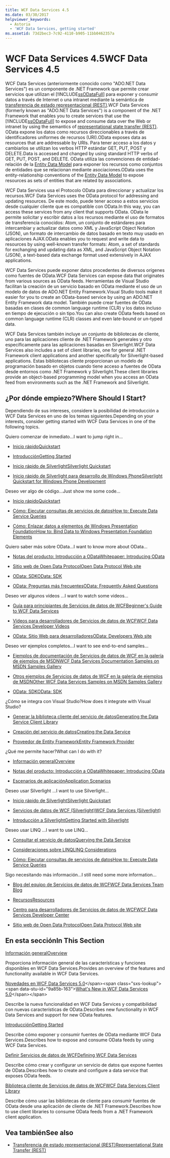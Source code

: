 ```yaml
---
title: WCF Data Services 4.5
ms.date: 03/30/2017
helpviewer_keywords:
  - Astoria
  - 'WCF Data Services, getting started'
ms.assetid: 73d2bec3-7c92-4110-b905-11bb0462357a
---
```


# <a name="wcf-data-services-45"></a><span data-ttu-id="9a85b-102">WCF Data Services 4.5</span><span class="sxs-lookup"><span data-stu-id="9a85b-102">WCF Data Services 4.5</span></span>

<span data-ttu-id="9a85b-103">WCF Data Services (anteriormente conocido como "ADO.NET Data Services") es un componente de .NET Framework que permite crear servicios que utilizan el [!INCLUDE[ssODataFull](../../../../includes/ssodatafull-md.md)] para exponer y consumir datos a través de Internet o una intranet mediante la semántica de [ transferencia de estado representacional (REST)](https://go.microsoft.com/fwlink/?LinkId=113919).</span><span class="sxs-lookup"><span data-stu-id="9a85b-103">WCF Data Services (formerly known as "ADO.NET Data Services") is a component of the .NET Framework that enables you to create services that use the [!INCLUDE[ssODataFull](../../../../includes/ssodatafull-md.md)] to expose and consume data over the Web or intranet by using the semantics of [representational state transfer (REST)](https://go.microsoft.com/fwlink/?LinkId=113919).</span></span> <span data-ttu-id="9a85b-104">OData expone los datos como recursos direccionables a través de identificadores uniformes de recursos (URI).</span><span class="sxs-lookup"><span data-stu-id="9a85b-104">OData exposes data as resources that are addressable by URIs.</span></span> <span data-ttu-id="9a85b-105">Para tener acceso a los datos y cambiarlos se utilizan los verbos HTTP estándar GET, PUT, POST y DELETE.</span><span class="sxs-lookup"><span data-stu-id="9a85b-105">Data is accessed and changed by using standard HTTP verbs of GET, PUT, POST, and DELETE.</span></span> <span data-ttu-id="9a85b-106">OData utiliza las convenciones de entidad-relación de la [Entity Data Model](../../../../docs/framework/data/adonet/entity-data-model.md) para exponer los recursos como conjuntos de entidades que se relacionan mediante asociaciones.</span><span class="sxs-lookup"><span data-stu-id="9a85b-106">OData uses the entity-relationship conventions of the [Entity Data Model](../../../../docs/framework/data/adonet/entity-data-model.md) to expose resources as sets of entities that are related by associations.</span></span>

<span data-ttu-id="9a85b-107">WCF Data Services usa el Protocolo OData para direccionar y actualizar los recursos.</span><span class="sxs-lookup"><span data-stu-id="9a85b-107">WCF Data Services uses the OData protocol for addressing and updating resources.</span></span> <span data-ttu-id="9a85b-108">De este modo, puede tener acceso a estos servicios desde cualquier cliente que es compatible con OData.</span><span class="sxs-lookup"><span data-stu-id="9a85b-108">In this way, you can access these services from any client that supports OData.</span></span> <span data-ttu-id="9a85b-109">OData le permite solicitar y escribir datos a los recursos mediante el uso de formatos de transferencia conocidos: Atom, un conjunto de estándares para intercambiar y actualizar datos como XML y JavaScript Object Notation (JSON), un formato de intercambio de datos basado en texto muy usado en aplicaciones AJAX.</span><span class="sxs-lookup"><span data-stu-id="9a85b-109">OData enables you to request and write data to resources by using well-known transfer formats: Atom, a set of standards for exchanging and updating data as XML, and JavaScript Object Notation (JSON), a text-based data exchange format used extensively in AJAX applications.</span></span>

<span data-ttu-id="9a85b-110">WCF Data Services puede exponer datos procedentes de diversos orígenes como fuentes de OData.</span><span class="sxs-lookup"><span data-stu-id="9a85b-110">WCF Data Services can expose data that originates from various sources as OData feeds.</span></span> <span data-ttu-id="9a85b-111">Herramientas de Visual Studio facilitan la creación de un servicio basado en OData mediante el uso de un modelo de datos de ADO.NET Entity Framework.</span><span class="sxs-lookup"><span data-stu-id="9a85b-111">Visual Studio tools make it easier for you to create an OData-based service by using an ADO.NET Entity Framework data model.</span></span> <span data-ttu-id="9a85b-112">También puede crear fuentes de OData basadas en clases de common language runtime (CLR) y los datos incluso en tiempo de ejecución o sin tipo.</span><span class="sxs-lookup"><span data-stu-id="9a85b-112">You can also create OData feeds based on common language runtime (CLR) classes and even late-bound or un-typed data.</span></span>

<span data-ttu-id="9a85b-113">WCF Data Services también incluye un conjunto de bibliotecas de cliente, uno para las aplicaciones cliente de .NET Framework generales y otro específicamente para las aplicaciones basadas en Silverlight.</span><span class="sxs-lookup"><span data-stu-id="9a85b-113">WCF Data Services also includes a set of client libraries, one for general .NET Framework client applications and another specifically for Silverlight-based applications.</span></span> <span data-ttu-id="9a85b-114">Estas bibliotecas cliente proporcionan un modelo de programación basado en objetos cuando tiene acceso a fuentes de OData desde entornos como .NET Framework y Silverlight.</span><span class="sxs-lookup"><span data-stu-id="9a85b-114">These client libraries provide an object-based programming model when you access an OData feed from environments such as the .NET Framework and Silverlight.</span></span>

## <a name="where-should-i-start"></a><span data-ttu-id="9a85b-115">¿Por dónde empiezo?</span><span class="sxs-lookup"><span data-stu-id="9a85b-115">Where Should I Start?</span></span>

<span data-ttu-id="9a85b-116">Dependiendo de sus intereses, considere la posibilidad de introducción a WCF Data Services en uno de los temas siguientes.</span><span class="sxs-lookup"><span data-stu-id="9a85b-116">Depending on your interests, consider getting started with WCF Data Services in one of the following topics.</span></span>

<span data-ttu-id="9a85b-117">Quiero comenzar de inmediato…</span><span class="sxs-lookup"><span data-stu-id="9a85b-117">I want to jump right in...</span></span>

- [<span data-ttu-id="9a85b-118">Inicio rápido</span><span class="sxs-lookup"><span data-stu-id="9a85b-118">Quickstart</span></span>](../../../../docs/framework/data/wcf/quickstart-wcf-data-services.md)

- [<span data-ttu-id="9a85b-119">Introducción</span><span class="sxs-lookup"><span data-stu-id="9a85b-119">Getting Started</span></span>](../../../../docs/framework/data/wcf/getting-started-with-wcf-data-services.md)

- [<span data-ttu-id="9a85b-120">Inicio rápido de Silverlight</span><span class="sxs-lookup"><span data-stu-id="9a85b-120">Silverlight Quickstart</span></span>](https://go.microsoft.com/fwlink/?LinkID=192782)

- [<span data-ttu-id="9a85b-121">Inicio rápido de Silverlight para desarrollo de Windows Phone</span><span class="sxs-lookup"><span data-stu-id="9a85b-121">Silverlight Quickstart for Windows Phone Development</span></span>](https://go.microsoft.com/fwlink/?LinkID=214535)

<span data-ttu-id="9a85b-122">Deseo ver algo de código...</span><span class="sxs-lookup"><span data-stu-id="9a85b-122">Just show me some code...</span></span>

- [<span data-ttu-id="9a85b-123">Inicio rápido</span><span class="sxs-lookup"><span data-stu-id="9a85b-123">Quickstart</span></span>](../../../../docs/framework/data/wcf/quickstart-wcf-data-services.md)

- [<span data-ttu-id="9a85b-124">Cómo: Ejecutar consultas de servicios de datos</span><span class="sxs-lookup"><span data-stu-id="9a85b-124">How to: Execute Data Service Queries</span></span>](../../../../docs/framework/data/wcf/how-to-execute-data-service-queries-wcf-data-services.md)

- [<span data-ttu-id="9a85b-125">Cómo: Enlazar datos a elementos de Windows Presentation Foundation</span><span class="sxs-lookup"><span data-stu-id="9a85b-125">How to: Bind Data to Windows Presentation Foundation Elements</span></span>](../../../../docs/framework/data/wcf/bind-data-to-wpf-elements-wcf-data-services.md)

<span data-ttu-id="9a85b-126">Quiero saber más sobre OData...</span><span class="sxs-lookup"><span data-stu-id="9a85b-126">I want to know more about OData...</span></span>

- [<span data-ttu-id="9a85b-127">Notas del producto: Introducción a OData</span><span class="sxs-lookup"><span data-stu-id="9a85b-127">Whitepaper: Introducing OData</span></span>](https://go.microsoft.com/fwlink/?LinkId=220867)

- [<span data-ttu-id="9a85b-128">Sitio web de Open Data Protocol</span><span class="sxs-lookup"><span data-stu-id="9a85b-128">Open Data Protocol Web site</span></span>](https://go.microsoft.com/fwlink/?LinkID=184554)

- [<span data-ttu-id="9a85b-129">OData: SDK</span><span class="sxs-lookup"><span data-stu-id="9a85b-129">OData: SDK</span></span>](https://go.microsoft.com/fwlink/?LinkID=185248)

- [<span data-ttu-id="9a85b-130">OData: Preguntas más frecuentes</span><span class="sxs-lookup"><span data-stu-id="9a85b-130">OData: Frequently Asked Questions</span></span>](https://go.microsoft.com/fwlink/?LinkId=185867)

<span data-ttu-id="9a85b-131">Deseo ver algunos vídeos …</span><span class="sxs-lookup"><span data-stu-id="9a85b-131">I want to watch some videos...</span></span>

- [<span data-ttu-id="9a85b-132">Guía para principiantes de Servicios de datos de WCF</span><span class="sxs-lookup"><span data-stu-id="9a85b-132">Beginner's Guide to WCF Data Services</span></span>](https://go.microsoft.com/fwlink/?LinkId=220864)

- [<span data-ttu-id="9a85b-133">Vídeos para desarrolladores de Servicios de datos de WCF</span><span class="sxs-lookup"><span data-stu-id="9a85b-133">WCF Data Services Developer Videos</span></span>](https://go.microsoft.com/fwlink/?LinkId=220861)

- [<span data-ttu-id="9a85b-134">OData: Sitio Web para desarrolladores</span><span class="sxs-lookup"><span data-stu-id="9a85b-134">OData: Developers Web site</span></span>](https://go.microsoft.com/fwlink/?LinkId=185866)

<span data-ttu-id="9a85b-135">Deseo ver ejemplos completos...</span><span class="sxs-lookup"><span data-stu-id="9a85b-135">I want to see end-to-end samples...</span></span>

- [<span data-ttu-id="9a85b-136">Ejemplos de documentación de Servicios de datos de WCF en la galería de ejemplos de MSDN</span><span class="sxs-lookup"><span data-stu-id="9a85b-136">WCF Data Services Documentation Samples on MSDN Samples Gallery</span></span>](https://go.microsoft.com/fwlink/?LinkID=220865)

- [<span data-ttu-id="9a85b-137">Otros ejemplos de Servicios de datos de WCF en la galería de ejemplos de MSDN</span><span class="sxs-lookup"><span data-stu-id="9a85b-137">Other WCF Data Services Samples on MSDN Samples Gallery</span></span>](https://go.microsoft.com/fwlink/?LinkId=220866)

- [<span data-ttu-id="9a85b-138">OData: SDK</span><span class="sxs-lookup"><span data-stu-id="9a85b-138">OData: SDK</span></span>](https://go.microsoft.com/fwlink/?LinkID=185248)

<span data-ttu-id="9a85b-139">¿Cómo se integra con Visual Studio?</span><span class="sxs-lookup"><span data-stu-id="9a85b-139">How does it integrate with Visual Studio?</span></span>

- [<span data-ttu-id="9a85b-140">Generar la biblioteca cliente del servicio de datos</span><span class="sxs-lookup"><span data-stu-id="9a85b-140">Generating the Data Service Client Library</span></span>](../../../../docs/framework/data/wcf/generating-the-data-service-client-library-wcf-data-services.md)

- [<span data-ttu-id="9a85b-141">Creación del servicio de datos</span><span class="sxs-lookup"><span data-stu-id="9a85b-141">Creating the Data Service</span></span>](../../../../docs/framework/data/wcf/creating-the-data-service.md)

- [<span data-ttu-id="9a85b-142">Proveedor de Entity Framework</span><span class="sxs-lookup"><span data-stu-id="9a85b-142">Entity Framework Provider</span></span>](../../../../docs/framework/data/wcf/entity-framework-provider-wcf-data-services.md)

<span data-ttu-id="9a85b-143">¿Qué me permite hacer?</span><span class="sxs-lookup"><span data-stu-id="9a85b-143">What can I do with it?</span></span>

- [<span data-ttu-id="9a85b-144">Información general</span><span class="sxs-lookup"><span data-stu-id="9a85b-144">Overview</span></span>](../../../../docs/framework/data/wcf/wcf-data-services-overview.md)

- [<span data-ttu-id="9a85b-145">Notas del producto: Introducción a OData</span><span class="sxs-lookup"><span data-stu-id="9a85b-145">Whitepaper: Introducing OData</span></span>](https://go.microsoft.com/fwlink/?LinkId=220867)

- [<span data-ttu-id="9a85b-146">Escenarios de aplicación</span><span class="sxs-lookup"><span data-stu-id="9a85b-146">Application Scenarios</span></span>](../../../../docs/framework/data/wcf/application-scenarios-wcf-data-services.md)

<span data-ttu-id="9a85b-147">Deseo usar Silverlight …</span><span class="sxs-lookup"><span data-stu-id="9a85b-147">I want to use Silverlight...</span></span>

- [<span data-ttu-id="9a85b-148">Inicio rápido de Silverlight</span><span class="sxs-lookup"><span data-stu-id="9a85b-148">Silverlight Quickstart</span></span>](https://go.microsoft.com/fwlink/?LinkID=192782)

- [<span data-ttu-id="9a85b-149">Servicios de datos de WCF (Silverlight)</span><span class="sxs-lookup"><span data-stu-id="9a85b-149">WCF Data Services (Silverlight)</span></span>](https://go.microsoft.com/fwlink/?LinkID=143149)

- [<span data-ttu-id="9a85b-150">Introducción a Silverlight</span><span class="sxs-lookup"><span data-stu-id="9a85b-150">Getting Started with Silverlight</span></span>](https://go.microsoft.com/fwlink/?LinkId=148366)

<span data-ttu-id="9a85b-151">Deseo usar LINQ …</span><span class="sxs-lookup"><span data-stu-id="9a85b-151">I want to use LINQ...</span></span>

- [<span data-ttu-id="9a85b-152">Consultar el servicio de datos</span><span class="sxs-lookup"><span data-stu-id="9a85b-152">Querying the Data Service</span></span>](../../../../docs/framework/data/wcf/querying-the-data-service-wcf-data-services.md)

- [<span data-ttu-id="9a85b-153">Consideraciones sobre LINQ</span><span class="sxs-lookup"><span data-stu-id="9a85b-153">LINQ Considerations</span></span>](../../../../docs/framework/data/wcf/linq-considerations-wcf-data-services.md)

- [<span data-ttu-id="9a85b-154">Cómo: Ejecutar consultas de servicios de datos</span><span class="sxs-lookup"><span data-stu-id="9a85b-154">How to: Execute Data Service Queries</span></span>](../../../../docs/framework/data/wcf/how-to-execute-data-service-queries-wcf-data-services.md)

<span data-ttu-id="9a85b-155">Sigo necesitando más información...</span><span class="sxs-lookup"><span data-stu-id="9a85b-155">I still need some more information...</span></span>

- [<span data-ttu-id="9a85b-156">Blog del equipo de Servicios de datos de WCF</span><span class="sxs-lookup"><span data-stu-id="9a85b-156">WCF Data Services Team Blog</span></span>](https://go.microsoft.com/fwlink/?LinkID=150511)

- [<span data-ttu-id="9a85b-157">Recursos</span><span class="sxs-lookup"><span data-stu-id="9a85b-157">Resources</span></span>](../../../../docs/framework/data/wcf/wcf-data-services-resources.md)

- [<span data-ttu-id="9a85b-158">Centro para desarrolladores de Servicios de datos de WCF</span><span class="sxs-lookup"><span data-stu-id="9a85b-158">WCF Data Services Developer Center</span></span>](https://go.microsoft.com/fwlink/?LinkId=220868)

- [<span data-ttu-id="9a85b-159">Sitio web de Open Data Protocol</span><span class="sxs-lookup"><span data-stu-id="9a85b-159">Open Data Protocol Web site</span></span>](https://go.microsoft.com/fwlink/?LinkID=184554)

## <a name="in-this-section"></a><span data-ttu-id="9a85b-160">En esta sección</span><span class="sxs-lookup"><span data-stu-id="9a85b-160">In This Section</span></span>

[<span data-ttu-id="9a85b-161">Información general</span><span class="sxs-lookup"><span data-stu-id="9a85b-161">Overview</span></span>](../../../../docs/framework/data/wcf/wcf-data-services-overview.md)

<span data-ttu-id="9a85b-162">Proporciona información general de las características y funciones disponibles en WCF Data Services.</span><span class="sxs-lookup"><span data-stu-id="9a85b-162">Provides an overview of the features and functionality available in WCF Data Services.</span></span>

<span data-ttu-id="9a85b-163">[Novedades en WCF Data Services 5.0](https://docs.microsoft.com/previous-versions/dotnet/wcf-data-services/ee373845(v=vs.103))</span><span class="sxs-lookup"><span data-stu-id="9a85b-163">[What's New in WCF Data Services 5.0](https://docs.microsoft.com/previous-versions/dotnet/wcf-data-services/ee373845(v=vs.103))</span></span>

<span data-ttu-id="9a85b-164">Describe la nueva funcionalidad en WCF Data Services y compatibilidad con nuevas características de OData.</span><span class="sxs-lookup"><span data-stu-id="9a85b-164">Describes new functionality in WCF Data Services and support for new OData features.</span></span>

[<span data-ttu-id="9a85b-165">Introducción</span><span class="sxs-lookup"><span data-stu-id="9a85b-165">Getting Started</span></span>](../../../../docs/framework/data/wcf/getting-started-with-wcf-data-services.md)

<span data-ttu-id="9a85b-166">Describe cómo exponer y consumir fuentes de OData mediante WCF Data Services.</span><span class="sxs-lookup"><span data-stu-id="9a85b-166">Describes how to expose and consume OData feeds by using WCF Data Services.</span></span>

[<span data-ttu-id="9a85b-167">Definir Servicios de datos de WCF</span><span class="sxs-lookup"><span data-stu-id="9a85b-167">Defining WCF Data Services</span></span>](../../../../docs/framework/data/wcf/defining-wcf-data-services.md)

<span data-ttu-id="9a85b-168">Describe cómo crear y configurar un servicio de datos que expone fuentes de OData.</span><span class="sxs-lookup"><span data-stu-id="9a85b-168">Describes how to create and configure a data service that exposes OData feeds.</span></span>

[<span data-ttu-id="9a85b-169">Biblioteca cliente de Servicios de datos de WCF</span><span class="sxs-lookup"><span data-stu-id="9a85b-169">WCF Data Services Client Library</span></span>](../../../../docs/framework/data/wcf/wcf-data-services-client-library.md)

<span data-ttu-id="9a85b-170">Describe cómo usar las bibliotecas de cliente para consumir fuentes de OData desde una aplicación de cliente de .NET Framework.</span><span class="sxs-lookup"><span data-stu-id="9a85b-170">Describes how to use client libraries to consume OData feeds from a .NET Framework client application.</span></span>

## <a name="see-also"></a><span data-ttu-id="9a85b-171">Vea también</span><span class="sxs-lookup"><span data-stu-id="9a85b-171">See also</span></span>

- [<span data-ttu-id="9a85b-172">Transferencia de estado representacional (REST)</span><span class="sxs-lookup"><span data-stu-id="9a85b-172">Representational State Transfer (REST)</span></span>](https://go.microsoft.com/fwlink/?LinkId=113919)
